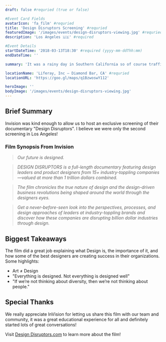 ```yaml
---
draft: false #requried (true or false)

#Event Card Fields
avatarIcon: 'fa_film' #requried
title: 'Design Disruptors Screening' #requried
featuredImage: '/images/events/design-disruptors-viewing.jpg' #requried
description: 'Los Angeles 🇺🇸' #required

#Event Details
startDateTime: '2018-03-13T18:30' #required (yyyy-mm-ddThh:mm)
endDateTime: ''

summary: 'It was a rainy day in Southern California so of course traffic was terrible. That probably impacted our attendance, but those who made it out had a great time!'

locationName: 'Liferay, Inc – Diamond Bar, CA' #requried
locationURL: 'https://goo.gl/maps/q1BzwoswY112'

heroImage: ''
bodyImage: '/images/events/design-disruptors-viewing.jpg'
---
```


## Brief Summary

Invision was kind enough to allow us to host an exclusive screening of their documentary "Design Disruptors". I believe we were only the second screening in Los Angeles!

### Film Synopsis From Invision

> _Our future is designed._

> _DESIGN DISRUPTORS is a full-length documentary featuring design leaders and product designers from 15+ industry-toppling companies—valued at more than 1 trillion dollars combined._

> _The film chronicles the true nature of design and the design-driven business revolutions being shaped around the world through the designers eyes._

> _Get a never-before-seen look into the perspectives, processes, and design approaches of leaders at industry-toppling brands and discover how these companies are disrupting billion dollar industries through design._

## Biggest Takeaways

The film did a great job explaining what Design is, the importance of it, and how some of the best designers are creating success in their organizations. Some highlights:

-   Art ≠ Design
-   "Everything is designed. Not everything is designed well"
-   "If we’re not thinking about diversity, then we’re not thinking about people."

## Special Thanks

We really appreciate InVision for letting us share this film with our team and community, it was a great educational experience for all and definitely started lots of great conversations!

Visit [Design Disruptors.com](https://www.designdisruptors.com/) to learn more about the film!
